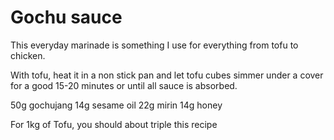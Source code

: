 # Gochu sauce

This everyday marinade is something I use for everything from tofu to chicken.

With tofu, heat it in a non stick pan and let tofu cubes simmer under a cover for a good 15-20 minutes or until all sauce is absorbed.

50g gochujang 
14g sesame oil
22g mirin
14g honey

For 1kg of Tofu, you should about triple this recipe
